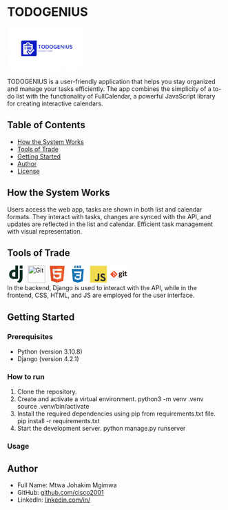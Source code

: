 # TODOGENIUS

<img src="task_manager/static/task_manager/logo.png" alt="web app logo" title="Title" height="100px"/>

TODOGENIUS is a user-friendly application that helps you stay organized and manage your tasks efficiently. The app combines the simplicity of a to-do list with the functionality of FullCalendar, a powerful JavaScript library for creating interactive calendars.

## Table of Contents
- [How the System Works](#how-the-system-works)
- [Tools of Trade](#tools-of-trade)
- [Getting Started](#getting-started)
- [Author](#author)
- [License](#license)

## How the System Works

Users access the web app, tasks are shown in both list and calendar formats. They interact with tasks, changes are synced with the API, and updates are reflected in the list and calendar. Efficient task management with visual representation.

## Tools of Trade

<div>
    <img src="https://github.com/devicons/devicon/blob/master/icons/django/django-plain.svg" title="Django" width="40" height="40"/>&nbsp;
   <img src="https://github.com/devicons/devicon/blob/master/icons/python/python-original-wordmark.
   svg" title="Git" **alt="Git" width="40" height="40"/>&nbsp;
   <img src="https://github.com/devicons/devicon/blob/master/icons/html5/html5-original.svg" title="HTML5" alt="HTML" width="40" height="40"/>&nbsp;
   <img src="https://github.com/devicons/devicon/blob/master/icons/css3/css3-plain-wordmark.svg"  title="CSS3" alt="CSS" width="40" height="40"/>&nbsp;
   <img src="https://github.com/devicons/devicon/blob/master/icons/javascript/javascript-original.svg" title="JavaScript" alt="JavaScript" width="40" height="40"/>&nbsp;
   <img src="https://github.com/devicons/devicon/blob/master/icons/git/git-original-wordmark.svg" title="Git" **alt="Git" width="40" height="40"/>&nbsp;
</div>
In the backend, Django is used to interact with the API, while in the frontend, CSS, HTML, and JS are employed for the user interface.

## Getting Started

### Prerequisites

- Python (version 3.10.8)
- Django (version 4.2.1)

### How to run

1. Clone the repository.
2. Create and activate a virtual environment.
    python3 -m venv .venv
    source .venv/bin/activate
3. Install the required dependencies using pip from requirements.txt file.
    pip install -r requirements.txt
6. Start the development server.
    python manage.py runserver


### Usage


## Author

- Full Name: Mtwa Johakim Mgimwa
- GitHub: [github.com/cisco2001](https://github.com/cisco2001)
- LinkedIn: [linkedin.com/in/](https://linkedin.com/in/cisco2001)
